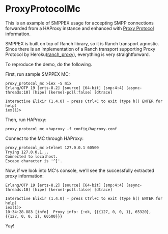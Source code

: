 # ProxyProtocolMc

This is an axample of SMPPEX usage for accepting SMPP connections forwarded from
a HAProxy instance and enhanced with
[Proxy Protocol](http://www.haproxy.org/download/1.8/doc/proxy-protocol.txt)
information.

SMPPEX is built on top of Ranch library, so it is Ranch transport agnostic.
Since there is an implementation of a Ranch transport supporting Proxy Protocol
by Heroku([ranch_proxy](https://github.com/heroku/ranch_proxy_protocol)),
everything is very straightforward.

To reproduce the demo, do the following.

First, run sample SMPPEX MC:

```
proxy_protocol_mc >iex -S mix
Erlang/OTP 19 [erts-8.2] [source] [64-bit] [smp:4:4] [async-threads:10] [hipe] [kernel-poll:false] [dtrace]

Interactive Elixir (1.4.0) - press Ctrl+C to exit (type h() ENTER for help)
iex(1)>
```

Then, run HAProxy:

```
proxy_protocol_mc >haproxy -f config/haproxy.conf
```

Connect to the MC through HAProxy:

```
proxy_protocol_mc >telnet 127.0.0.1 60500
Trying 127.0.0.1...
Connected to localhost.
Escape character is '^]'.
```

Now, if we look into MC's console, we'll see the successfully extracted proxy
information:

```
Erlang/OTP 19 [erts-8.2] [source] [64-bit] [smp:4:4] [async-threads:10] [hipe] [kernel-poll:false] [dtrace]

Interactive Elixir (1.4.0) - press Ctrl+C to exit (type h() ENTER for help)
iex(1)>
10:34:28.883 [info]  Proxy info: {:ok, {{{127, 0, 0, 1}, 65320}, {{127, 0, 0, 1}, 60500}}}
```

Yay!
